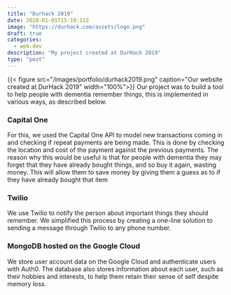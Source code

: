 ```yaml
---
title: "Durhack 2019"
date: 2020-01-01T15:19:11Z
image: "https://durhack.com/assets/logo.png"
draft: true
categories:
  - web-dev
description: "My project created at DurHack 2019"
type: "post"
---
```

{{< figure src="/images/portfolio/durhack2019.png" caption="Our website created at DurHack 2019" width="100%">}}
Our project was to build a tool to help people with dementia remember things, this is implemented in various ways, as described below.

### Capital One
For this, we used the Capital One API to model new transactions coming in and checking if repeat payments are being made. This is done by checking the location and cost of the payment against the previous payments. The reason why this would be useful is that for people with dementia they may forget that they have already bought things, and so buy it again, wasting money. This will allow them to save money by giving them a guess as to if they have already bought that item


### Twilio
We use Twilio to notify the person about important things they should remember. We simplified this process by creating a one-line solution to sending a message through Twilio to any phone number.

### MongoDB hosted on the Google Cloud
We store user account data on the Google Cloud and authenticate users with Auth0. The database also stores information about each user, such as their hobbies and interests, to help them retain their sense of self despite memory loss.
